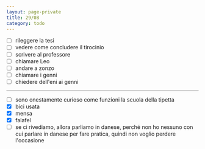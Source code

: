 ```yaml
--- 
layout: page-private
title: 29/08
category: todo
---
```


- [ ] rileggere la tesi
- [ ] vedere come concludere il tirocinio
- [ ] scrivere al professore
- [ ] chiamare Leo
- [ ] andare a zonzo
- [ ] chiamare i genni
- [ ] chiedere dell'eni ai genni

---

- [ ] sono onestamente curioso come funzioni la scuola della tipetta
- [x] bici usata
- [x] mensa
- [x] falafel
- [ ] se ci rivediamo, allora parliamo in danese, perché non ho nessuno con cui
      parlare in danese per fare pratica, quindi non voglio perdere l'occasione
